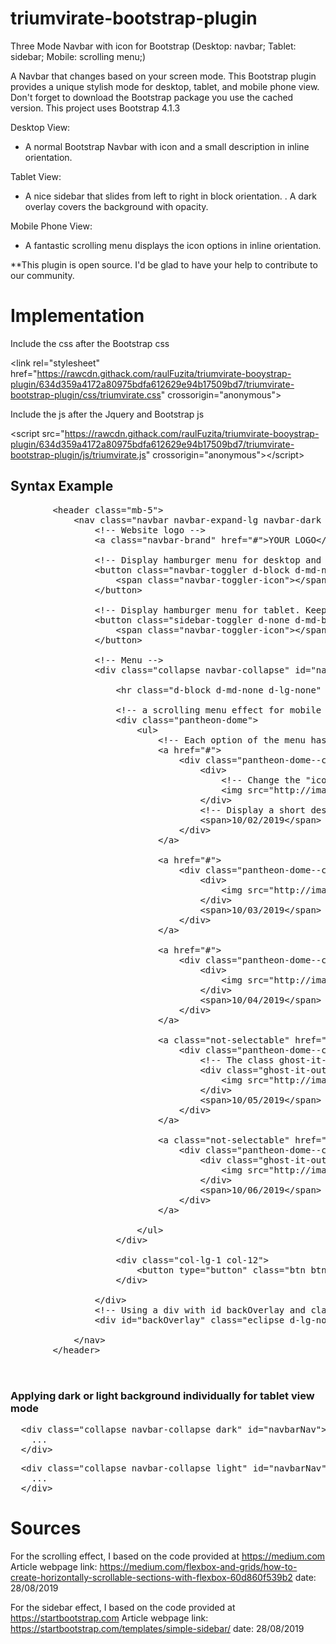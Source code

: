 # triumvirate-bootstrap-plugin
Three Mode Navbar with icon for Bootstrap (Desktop: navbar; Tablet: sidebar; Mobile: scrolling menu;)

A Navbar that changes based on your screen mode. This Bootstrap plugin provides a unique stylish mode for desktop, tablet, and mobile phone view. Don't forget to download the Bootstrap package you use the cached version. This project uses Bootstrap 4.1.3

Desktop View:
<ul>
  <li>A normal Bootstrap Navbar with icon and a small description in inline orientation.</li>
</ul>

Tablet View: 
<ul>
  <li>A nice sidebar that slides from left to right in block orientation. . A dark overlay covers the background with opacity.</li>
</ul>

Mobile Phone View: 
<ul>
  <li>A fantastic scrolling menu displays the icon options in inline orientation.</li>
</ul>

**This plugin is open source. I'd be glad to have your help to contribute to our community.



# Implementation

Include the css after the Bootstrap css

&#60;link rel="stylesheet" href="https://rawcdn.githack.com/raulFuzita/triumvirate-booystrap-plugin/634d359a4172a80975bdfa612629e94b17509bd7/triumvirate-bootstrap-plugin/css/triumvirate.css" crossorigin="anonymous"&#62;

Include the js after the Jquery and Bootstrap js

&#60;script src="https://rawcdn.githack.com/raulFuzita/triumvirate-booystrap-plugin/634d359a4172a80975bdfa612629e94b17509bd7/triumvirate-bootstrap-plugin/js/triumvirate.js" crossorigin="anonymous"&#62;&#60;/script&#62;

<h2>Syntax Example</h2>

<pre>
        &#60;header class="mb-5"&#62;
            &#60;nav class="navbar navbar-expand-lg navbar-dark bg-dark"&#62;
                &#60;!-- Website logo --&#62;
                &#60;a class="navbar-brand" href="#"&#62;YOUR LOGO&#60;/a&#62;
    
                &#60;!-- Display hamburger menu for desktop and mobile phone --&#62;
                &#60;button class="navbar-toggler d-block d-md-none" type="button" data-toggle="collapse" data-target="#navbarNav" aria-controls="navbarNav" aria-expanded="false" aria-label="Toggle navigation"&#62;
                    &#60;span class="navbar-toggler-icon"&#62;&#60;/span&#62;
                &#60;/button&#62;
    
                &#60;!-- Display hamburger menu for tablet. Keep the data-toggle name --&#62;
                &#60;button class="sidebar-toggler d-none d-md-block d-lg-none" type="button" data-toggle="toggle" data-target="#navbarNav" aria-label="Toggle navigation"&#62;
                    &#60;span class="navbar-toggler-icon"&#62;&#60;/span&#62;
                &#60;/button&#62;

                &#60;!-- Menu --&#62;
                &#60;div class="collapse navbar-collapse" id="navbarNav"&#62;
    
                    &#60;hr class="d-block d-md-none d-lg-none" style="border-width: 2px;"&#62;
                    
                    &#60;!-- a scrolling menu effect for mobile phone mode  --&#62;
                    &#60;div class="pantheon-dome"&#62;
                        &#60;ul&#62;
                            &#60;!-- Each option of the menu has to be wrapped in this structure --&#62;
                            &#60;a href="#"&#62;
                                &#60;div class="pantheon-dome--content"&#62;
                                    &#60;div&#62;
                                        &#60;!-- Change the "icon" of the option --&#62;
                                        &#60;img src="http://image.prntscr.com/image/15f7d1b8dca94296b249f56eb6cc78d3.png"/&#62;
                                    &#60;/div&#62;
                                    &#60;!-- Display a short description (17 character) --&#62;
                                    &#60;span&#62;10/02/2019&#60;/span&#62;
                                &#60;/div&#62;
                            &#60;/a&#62;
    
                            &#60;a href="#"&#62;
                                &#60;div class="pantheon-dome--content"&#62;
                                    &#60;div&#62;
                                        &#60;img src="http://image.prntscr.com/image/f2b0ac9e43334eddac9c1af05e573888.png"/&#62;
                                    &#60;/div&#62;
                                    &#60;span&#62;10/03/2019&#60;/span&#62;
                                &#60;/div&#62;
                            &#60;/a&#62;
    
                            &#60;a href="#"&#62;
                                &#60;div class="pantheon-dome--content"&#62;
                                    &#60;div&#62;
                                        &#60;img src="http://image.prntscr.com/image/6915d39cf813481fa3c19fa292c582ba.png"/&#62;
                                    &#60;/div&#62;
                                    &#60;span&#62;10/04/2019&#60;/span&#62;
                                &#60;/div&#62;
                            &#60;/a&#62;
    
                            &#60;a class="not-selectable" href="#"&#62;
                                &#60;div class="pantheon-dome--content"&#62;
                                    &#60;!-- The class ghost-it-out disable the option --&#62;
                                    &#60;div class="ghost-it-out"&#62;
                                        &#60;img src="http://image.prntscr.com/image/ad357d428faf4e88ab3bdac78782b523.png"/&#62;
                                    &#60;/div&#62;
                                    &#60;span&#62;10/05/2019&#60;/span&#62;
                                &#60;/div&#62;
                            &#60;/a&#62;
    
                            &#60;a class="not-selectable" href="#"&#62;
                                &#60;div class="pantheon-dome--content"&#62;
                                    &#60;div class="ghost-it-out"&#62;
                                        &#60;img src="http://image.prntscr.com/image/7e98362d62b2490c998fe1472dcb0601.png"/&#62;
                                    &#60;/div&#62;
                                    &#60;span&#62;10/06/2019&#60;/span&#62;
                                &#60;/div&#62;
                            &#60;/a&#62;

                        &#60;/ul&#62;
                    &#60;/div&#62;
    
                    &#60;div class="col-lg-1 col-12"&#62;
                        &#60;button type="button" class="btn btn-info btn-block"&#62;Login&#60;/button&#62;
                    &#60;/div&#62;
                            
                &#60;/div&#62;
                &#60;!-- Using a div with id backOverlay and class eclipse to darken the background   --&#62;
                &#60;div id="backOverlay" class="eclipse d-lg-none"&#62;&#60;/div&#62;
                    
            &#60;/nav&#62;
        &#60;/header&#62;


</pre>

<h3>Applying dark or light background individually for tablet view mode</h3>

<pre>
  &#60;div class="collapse navbar-collapse dark" id="navbarNav"&#62;
    ...
  &#60;/div&#62;
</pre>



<pre>
  &#60;div class="collapse navbar-collapse light" id="navbarNav"&#62;
    ...
  &#60;/div&#62;
</pre>

# Sources 

For the scrolling effect, I based on the code provided at https://medium.com Article webpage link: https://medium.com/flexbox-and-grids/how-to-create-horizontally-scrollable-sections-with-flexbox-60d860f539b2 date: 28/08/2019

For the sidebar effect, I based on the code provided at https://startbootstrap.com Article webpage link: https://startbootstrap.com/templates/simple-sidebar/ date: 28/08/2019

